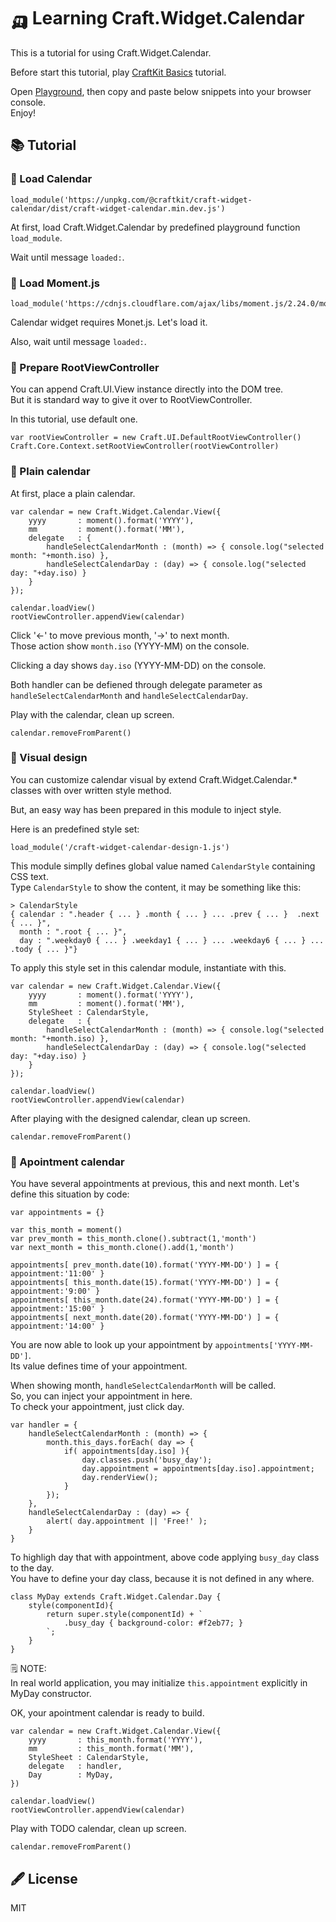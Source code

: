 
# 🛺 Learning Craft.Widget.Calendar

This is a tutorial for using Craft.Widget.Calendar.

Before start this tutorial, play [CraftKit Basics](README.md) tutorial.

Open [Playground](https://craftkit.dev/craftkit-playground/), then copy and paste below snippets into your browser console.  
Enjoy!


## 📚 Tutorial

### 🧩 Load Calendar

``` 
load_module('https://unpkg.com/@craftkit/craft-widget-calendar/dist/craft-widget-calendar.min.dev.js')
``` 

At first, load Craft.Widget.Calendar by predefined playground function `load_module`.

Wait until message `loaded:`.

### 🧩 Load Moment.js

``` 
load_module('https://cdnjs.cloudflare.com/ajax/libs/moment.js/2.24.0/moment.min.js')
``` 

Calendar widget requires Monet.js. Let's load it.

Also, wait until message `loaded:`.

### 🧩 Prepare RootViewController

You can append Craft.UI.View instance directly into the DOM tree.  
But it is standard way to give it over to RootViewController.

In this tutorial, use default one.

``` 
var rootViewController = new Craft.UI.DefaultRootViewController()
Craft.Core.Context.setRootViewController(rootViewController)
``` 

### 🧩 Plain calendar

At first, place a plain calendar.

``` 
var calendar = new Craft.Widget.Calendar.View({
	yyyy       : moment().format('YYYY'),
	mm         : moment().format('MM'),
	delegate   : {
		handleSelectCalendarMonth : (month) => { console.log("selected month: "+month.iso) },
		handleSelectCalendarDay : (day) => { console.log("selected day: "+day.iso) }
	}
});

calendar.loadView()
rootViewController.appendView(calendar)
``` 

Click '←' to move previous month, '→' to next month.  
Those action show `month.iso` (YYYY-MM) on the console.  

Clicking a day shows `day.iso` (YYYY-MM-DD) on the console.  

Both handler can be defiened through delegate parameter as `handleSelectCalendarMonth` and `handleSelectCalendarDay`.

Play with the calendar, clean up screen.

``` 
calendar.removeFromParent()
``` 

### 🧩 Visual design

You can customize calendar visual by extend Craft.Widget.Calendar.* classes with over written style method.

But, an easy way has been prepared in this module to inject style.

Here is an predefined style set:

``` 
load_module('/craft-widget-calendar-design-1.js')
``` 

This module simplly defines global value named `CalendarStyle` containing CSS text.  
Type `CalendarStyle` to show the content, it may be something like this:

``` 
> CalendarStyle
{ calendar : ".header { ... } .month { ... } ... .prev { ... }  .next { ... }",
  month : ".root { ... }",
  day : ".weekday0 { ... } .weekday1 { ... } ... .weekday6 { ... } ... .tody { ... }"}
``` 

To apply this style set in this calendar module, instantiate with this.

``` 
var calendar = new Craft.Widget.Calendar.View({
	yyyy       : moment().format('YYYY'),
	mm         : moment().format('MM'),
	StyleSheet : CalendarStyle,
	delegate   : {
		handleSelectCalendarMonth : (month) => { console.log("selected month: "+month.iso) },
		handleSelectCalendarDay : (day) => { console.log("selected day: "+day.iso) }
	}
});

calendar.loadView()
rootViewController.appendView(calendar)
``` 

After playing with the designed calendar, clean up screen.

``` 
calendar.removeFromParent()
``` 

### 🧩 Apointment calendar

You have several appointments at previous, this and next month.
Let's define this situation by code:

``` 
var appointments = {}

var this_month = moment()
var prev_month = this_month.clone().subtract(1,'month')
var next_month = this_month.clone().add(1,'month')

appointments[ prev_month.date(10).format('YYYY-MM-DD') ] = { appointment:'11:00' }
appointments[ this_month.date(15).format('YYYY-MM-DD') ] = { appointment:'9:00' }
appointments[ this_month.date(24).format('YYYY-MM-DD') ] = { appointment:'15:00' }
appointments[ next_month.date(20).format('YYYY-MM-DD') ] = { appointment:'14:00' }
``` 

You are now able to look up your appointment by `appointments['YYYY-MM-DD']`.  
Its value defines time of your appointment. 

When showing month, `handleSelectCalendarMonth` will be called.    
So, you can inject your appointment in here.  
To check your appointment, just click day.

``` 
var handler = {
	handleSelectCalendarMonth : (month) => {
		month.this_days.forEach( day => {
			if( appointments[day.iso] ){
				day.classes.push('busy_day');
				day.appointment = appointments[day.iso].appointment;
				day.renderView();
			}
		});
	},
	handleSelectCalendarDay : (day) => {
		alert( day.appointment || 'Free!' );
	}
}
``` 

To highligh day that with appointment, above code applying `busy_day` class to the day.  
You have to define your day class, because it is not defined in any where. 

``` 
class MyDay extends Craft.Widget.Calendar.Day {
	style(componentId){
		return super.style(componentId) + `
			.busy_day { background-color: #f2eb77; }
		`;
	}
}
``` 

🗒 NOTE:  
In real world application, you may initialize `this.appointment` explicitly in MyDay constructor.  

OK, your apointment calendar is ready to build.

``` 
var calendar = new Craft.Widget.Calendar.View({
	yyyy       : this_month.format('YYYY'),
	mm         : this_month.format('MM'),
	StyleSheet : CalendarStyle,
	delegate   : handler,
	Day        : MyDay,
})

calendar.loadView()
rootViewController.appendView(calendar)
``` 

Play with TODO calendar, clean up screen.

``` 
calendar.removeFromParent()
``` 

## 🖋 License

MIT

